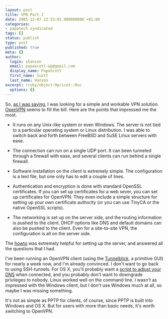```yaml
---
layout: post
title: VPN Part 2
date: 2005-12-07 22:53:01.000000000 +01:00
categories:
- papatech syndicated
tags: []
status: publish
type: post
published: true
meta: {}
author:
  login: shanson
  email: papascott-wp@gmail.com
  display_name: PapaScott
  first_name: Scott
  last_name: Hanson
excerpt: !ruby/object:Hpricot::Doc
  options: {}
---
```

<p>So, <a href="http://www.papatech.de/articles/2005/12/04/vpn-part-1" title="VPN Part 1">as I was saying</a>, I was looking for a simple and workable VPN solution. <a href="http://openvpn.net/">OpenVPN</a> seems to fill the bill. Here are the points that impressed me the most.</p>
<ul>
<li>
<p>It runs on any Unix-like system or even Windows. The server is not tied to a particular operating system or Linux distribution. I was able to switch back and forth between FreeBSD and SuSE Linux servers with ease.</p>
</li>
<li>
<p>The connection can run on a single UDP port. It can been tunneled through a firewall with ease, and several clients can run behind a single firewall. </p>
</li>
<li>
<p>Software installation on the client is extremely simple. The configuration is a text file, but one only has to edit a couple of lines.</p>
</li>
<li>
<p>Authentication and encryption is done with standard OpenSSL certificates. If you can set up certificates for a web sever, you can set up certificates for OpenVPN. They even include a simple structure for setting up your own certificate authority (or you can use TinyCA or the native OpenSSL scripts).</p>
</li>
<li>
<p>The networking is set up on the server side, and the routing information is pushed to the client. DHCP options like DNS and default domains can also be pushed to the client. Even for a site-to-site VPN, the configuration is all on the server side.</p>
</li>
</ul>
<p>The <a href="http://openvpn.net/howto.html">howto</a> was extremely helpful for setting up the server, and answered all the questions that I had.</p>
<p>I've been running an OpenVPN client (using the <a href="http://tunnelblick.net/" title="Tunnelblick - GUI for OpenVPN on the Mac">Tunnelblick</a>, a primitive GUI) for nearly a week now, and I'm already convinced. I don't want to go back to using SSH-tunnels. For OS X, you'll probably want a <a href="http://njr.sabi.net/2005/08/04/overriding-dns-for-domains-in-os-x-tiger/">script to adjust your DNS</a> when connected, and you probably don't want to downgrade privileges to nobody. Linux worked well on the command line. I wasn't as impressed with the Windows client, but I don't use Windows much at all, so maybe I was missing something.</p>
<p>It's not as simple as PPTP for clients, of course, since PPTP is built into Windows and OS X. But for users with more than basic needs, it's worth switching to OpenVPN. </p>
